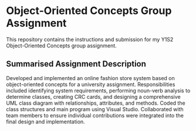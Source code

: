 # Object-Oriented Concepts Group Assignment
This repository contains the instructions and submission for my Y1S2 Object-Oriented Concepts group assignment.

## Summarised Assignment Description
Developed and implemented an online fashion store system based on object-oriented concepts for a university assignment. Responsibilities included identifying system requirements, performing noun-verb analysis to determine classes, creating CRC cards, and designing a comprehensive UML class diagram with relationships, attributes, and methods. Coded the class structures and main program using Visual Studio. Collaborated with team members to ensure individual contributions were integrated into the final design and implementation.
